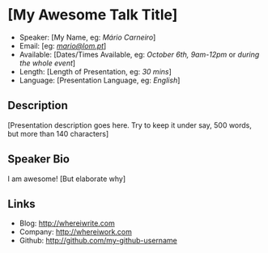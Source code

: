 [My Awesome Talk Title]
========================

* Speaker: [My Name, eg: *Mário Carneiro*]
* Email: [eg: *mario@lom.pt*]
* Available: [Dates/Times Available, eg: *October 6th, 9am-12pm* or *during the whole event*]
* Length: [Length of Presentation, eg: *30 mins*]
* Language: [Presentation Language, eg: *English*]

Description
-----------

[Presentation description goes here. Try to keep it under say, 500 words, but more than 140 characters]

Speaker Bio
-----------

I am awesome! [But elaborate why]

Links
-----

* Blog: http://whereiwrite.com
* Company: http://whereiwork.com
* Github: http://github.com/my-github-username
